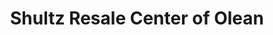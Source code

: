 ---
title: "Shultz Resale Center of Olean"
url: /olean/shultz-resale-center-of-olean/
shop: Autohaus
---